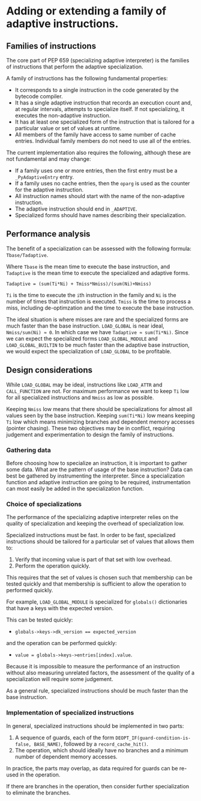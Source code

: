 # Adding or extending a family of adaptive instructions.

## Families of instructions

The core part of PEP 659 (specializing adaptive interpreter) is the families of instructions that perform the adaptive specialization.

A family of instructions has the following fundamental properties:

* It corresponds to a single instruction in the code generated by the bytecode compiler.
* It has a single adaptive instruction that records an execution count and,
   at regular intervals, attempts to specialize itself. If not specializing, it executes
  the non-adaptive instruction.
* It has at least one specialized form of the instruction that is tailored for a particular value or set of values at runtime.
* All members of the family have access to same number of cache entries.
  Individual family members do not need to use all of the entries.

The current implementation also requires the following, although these are not fundamental and may change:

* If a family uses one or more entries, then the first entry must be a `_PyAdaptiveEntry` entry.
* If a family uses no cache entries, then the `oparg` is used as the counter for the adaptive instruction.
* All instruction names should start with the name of the non-adaptive instruction.
* The adaptive instruction should end in `_ADAPTIVE`.
* Specialized forms should have names describing their specialization.

## Performance analysis

The benefit of a specialization can be assessed with the following formula:
`Tbase/Tadaptive`.

Where `Tbase` is the mean time to execute the base instruction,
and `Tadaptive` is the mean time to execute the specialized and adaptive forms.

`Tadaptive = (sum(Ti*Ni) + Tmiss*Nmiss)/(sum(Ni)+Nmiss)`

`Ti` is the time to execute the `i`th instruction in the family and `Ni` is the number of times that instruction is executed.
`Tmiss` is the time to process a miss, including de-optimzation and the time to execute the base instruction.

The ideal situation is where misses are rare and the specialized forms are much faster than the base instruction.
`LOAD_GLOBAL` is near ideal, `Nmiss/sum(Ni) ≈ 0`.
In which case we have `Tadaptive ≈ sum(Ti*Ni)`.
Since we can expect the specialized forms `LOAD_GLOBAL_MODULE` and `LOAD_GLOBAL_BUILTIN` to be much faster than the adaptive base instruction, we would expect the specialization of `LOAD_GLOBAL` to be profitable.

## Design considerations

While `LOAD_GLOBAL` may be ideal, instructions like `LOAD_ATTR` and `CALL_FUNCTION` are not.
For maximum performance we want to keep `Ti` low for all specialized instructions and `Nmiss` as low as possible.

Keeping `Nmiss` low means that there should be specializations for almost
all values seen by the base instruction. Keeping `sum(Ti*Ni)` low means keeping `Ti`
low which means minimizing branches and dependent memory accesses (pointer chasing).
These two objectives may be in conflict, requiring judgement and experimentation to
design the family of instructions.

### Gathering data

Before choosing how to specialize an instruction, it is important to gather some data. What are the pattern of usage of the base instruction?
Data can best be gathered by instrumenting the interpreter.
Since a specialization function and adaptive instruction are going to be required,
instrumentation can most easily be added in the specialization function.

### Choice of specializations

The performance of the specializing adaptive interpreter relies on the quality of
specialization and keeping the overhead of specialization low.

Specialized instructions must be fast. In order to be fast, specialized instructions should be tailored 
for a particular set of values that allows them to:
1. Verify that incoming value is part of that set with low overhead.
2. Perform the operation quickly.

This requires that the set of values is chosen such that membership can be tested quickly and
that membership is sufficient to allow the operation to performed quickly.

For example, `LOAD_GLOBAL_MODULE` is specialized for `globals()` dictionaries that have a keys with the expected version.

This can be tested quickly:
* `globals->keys->dk_version == expected_version`

and the operation can be performed quickly:
* `value = globals->keys->entries[index].value`.

Because it is impossible to measure the performance of an instruction without also
measuring unrelated factors, the assessment of the quality of a specialization will require some judgement.

As a general rule, specialized instructions should be much faster than the base instruction.

### Implementation of specialized instructions

In general, specialized instructions should be implemented in two parts:
1. A sequence of guards, each of the form `DEOPT_IF(guard-condition-is-false, BASE_NAME)`,
  followed by a `record_cache_hit()`.
2. The operation, which should ideally have no branches and a minimum number of dependent memory accesses.

In practice, the parts may overlap, as data required for guards can be re-used in the operation.

If there are branches in the operation, then consider further specialization to eliminate
the branches.
